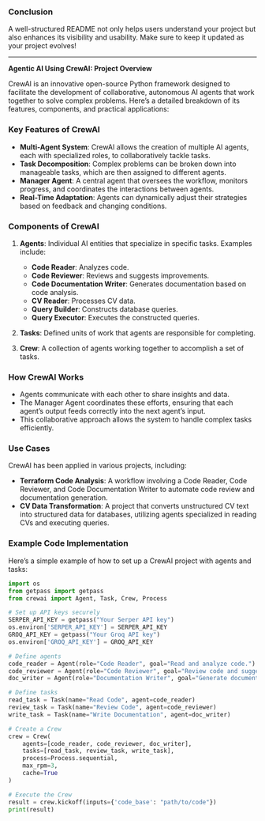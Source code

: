 
### **Conclusion**
A well-structured README not only helps users understand your project but also enhances its visibility and usability. Make sure to keep it updated as your project evolves!

---

**Agentic AI Using CrewAI: Project Overview**

CrewAI is an innovative open-source Python framework designed to facilitate the development of collaborative, autonomous AI agents that work together to solve complex problems. Here’s a detailed breakdown of its features, components, and practical applications:

### **Key Features of CrewAI**
- **Multi-Agent System**: CrewAI allows the creation of multiple AI agents, each with specialized roles, to collaboratively tackle tasks.
- **Task Decomposition**: Complex problems can be broken down into manageable tasks, which are then assigned to different agents.
- **Manager Agent**: A central agent that oversees the workflow, monitors progress, and coordinates the interactions between agents.
- **Real-Time Adaptation**: Agents can dynamically adjust their strategies based on feedback and changing conditions.

### **Components of CrewAI**
1. **Agents**: Individual AI entities that specialize in specific tasks. Examples include:
   - **Code Reader**: Analyzes code.
   - **Code Reviewer**: Reviews and suggests improvements.
   - **Code Documentation Writer**: Generates documentation based on code analysis.
   - **CV Reader**: Processes CV data.
   - **Query Builder**: Constructs database queries.
   - **Query Executor**: Executes the constructed queries.

2. **Tasks**: Defined units of work that agents are responsible for completing.

3. **Crew**: A collection of agents working together to accomplish a set of tasks.

### **How CrewAI Works**
- Agents communicate with each other to share insights and data.
- The Manager Agent coordinates these efforts, ensuring that each agent’s output feeds correctly into the next agent’s input.
- This collaborative approach allows the system to handle complex tasks efficiently.

### **Use Cases**
CrewAI has been applied in various projects, including:
- **Terraform Code Analysis**: A workflow involving a Code Reader, Code Reviewer, and Code Documentation Writer to automate code review and documentation generation.
- **CV Data Transformation**: A project that converts unstructured CV text into structured data for databases, utilizing agents specialized in reading CVs and executing queries.

### **Example Code Implementation**
Here’s a simple example of how to set up a CrewAI project with agents and tasks:

```python
import os
from getpass import getpass
from crewai import Agent, Task, Crew, Process

# Set up API keys securely
SERPER_API_KEY = getpass("Your Serper API key")
os.environ['SERPER_API_KEY'] = SERPER_API_KEY
GROQ_API_KEY = getpass("Your Groq API key")
os.environ['GROQ_API_KEY'] = GROQ_API_KEY

# Define agents
code_reader = Agent(role="Code Reader", goal="Read and analyze code.")
code_reviewer = Agent(role="Code Reviewer", goal="Review code and suggest improvements.")
doc_writer = Agent(role="Documentation Writer", goal="Generate documentation from code analysis.")

# Define tasks
read_task = Task(name="Read Code", agent=code_reader)
review_task = Task(name="Review Code", agent=code_reviewer)
write_task = Task(name="Write Documentation", agent=doc_writer)

# Create a Crew
crew = Crew(
    agents=[code_reader, code_reviewer, doc_writer],
    tasks=[read_task, review_task, write_task],
    process=Process.sequential,
    max_rpm=3,
    cache=True
)

# Execute the Crew
result = crew.kickoff(inputs={'code_base': "path/to/code"})
print(result)
